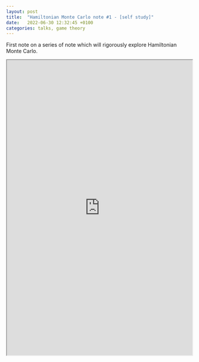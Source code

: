```yaml
---
layout: post
title:  "Hamiltonian Monte Carlo note #1 - [self study]"
date:   2022-06-30 12:32:45 +0100
categories: talks, game theory
---
```

First note on a series of note which will rigorously explore Hamiltonian Monte Carlo.

<iframe src="https://drive.google.com/file/d/1qJQ-m8NGETT-AUJLinx8be5DVHt6NcqQ/view" width="100%" height="800" scrollbar=0 view=Fit></iframe>
